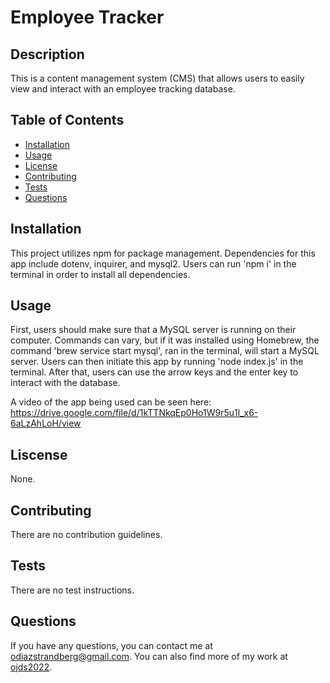 # Employee Tracker

## Description
This is a content management system (CMS) that allows users to easily view and interact with an employee tracking database.

## Table of Contents
- [Installation](#installation)
- [Usage](#usage)
- [License](#license)
- [Contributing](#contributing)
- [Tests](#tests)
- [Questions](#questions)

## Installation
This project utilizes npm for package management. Dependencies for this app include dotenv, inquirer, and mysql2. Users can run 'npm i' in the terminal in order to install all dependencies.

## Usage
First, users should make sure that a MySQL server is running on their computer. Commands can vary, but if it was installed using Homebrew, the command 'brew service start mysql', ran in the terminal, will start a MySQL server. Users can then initiate this app by running 'node index.js' in the terminal. After that, users can use the arrow keys and the enter key to interact with the database.

A video of the app being used can be seen here: https://drive.google.com/file/d/1kTTNkqEp0Ho1W9r5u1l_x6-6aLzAhLoH/view

## Liscense
None.

## Contributing
There are no contribution guidelines.

## Tests
There are no test instructions.

## Questions
If you have any questions, you can contact me at [odiazstrandberg@gmail.com](mailto:odiazstrandberg@gmail.com). 
You can also find more of my work at [ojds2022](https://github.com/ojds2022).
